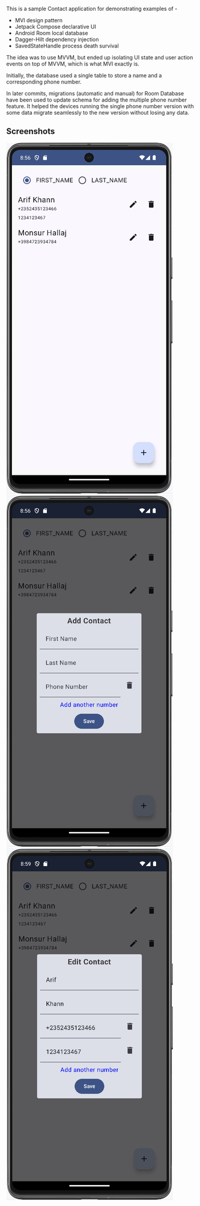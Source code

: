 This is a sample Contact application for demonstrating examples of -
* MVI design pattern
* Jetpack Compose declarative UI
* Android Room local database
* Dagger-Hilt dependency injection
* SavedStateHandle process death survival

The idea was to use MVVM, but ended up isolating UI state and user action events on top of MVVM, which is what MVI exactly is.

Initially, the database used a single table to store a name and a corresponding phone number.

In later commits, migrations (automatic and manual) for Room Database have been used to update schema for adding the multiple phone number feature. It helped the devices running the single phone number version with some data migrate seamlessly to the new version without losing any data.

## Screenshots
<p style="align-self: center">
    <img alt="home" src="images/home.png" />
    <img alt="add" src="images/add.png" />
    <img alt="edit" src="images/edit.png" />
</p>
